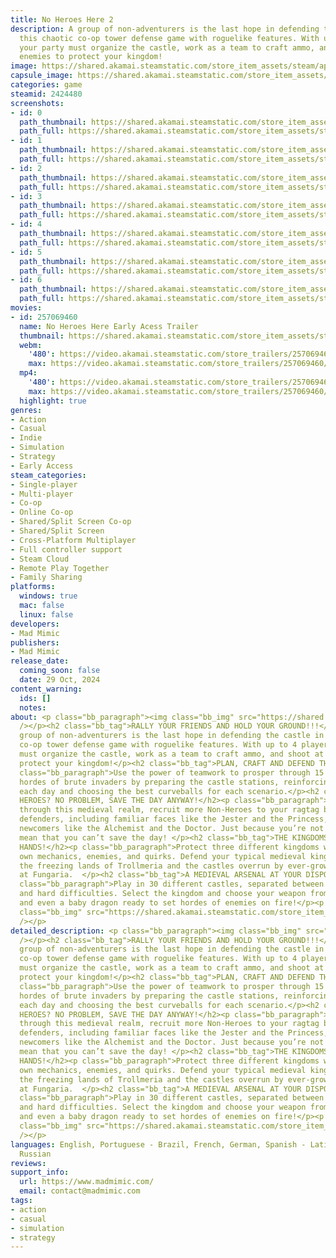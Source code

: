 ```yaml
---
title: No Heroes Here 2
description: A group of non-adventurers is the last hope in defending the castle in
  this chaotic co-op tower defense game with roguelike features. With up to 4 players,
  your party must organize the castle, work as a team to craft ammo, and shoot at
  enemies to protect your kingdom!
image: https://shared.akamai.steamstatic.com/store_item_assets/steam/apps/2424480/header.jpg?t=1731360987
capsule_image: https://shared.akamai.steamstatic.com/store_item_assets/steam/apps/2424480/77dae1459fd5336dd20e38fc748e9db32094d6f0/capsule_231x87.jpg?t=1731360987
categories: game
steamid: 2424480
screenshots:
- id: 0
  path_thumbnail: https://shared.akamai.steamstatic.com/store_item_assets/steam/apps/2424480/ss_10f04fb788262bb1d25bf725a8de5b3c86e7630c.600x338.jpg?t=1731360987
  path_full: https://shared.akamai.steamstatic.com/store_item_assets/steam/apps/2424480/ss_10f04fb788262bb1d25bf725a8de5b3c86e7630c.1920x1080.jpg?t=1731360987
- id: 1
  path_thumbnail: https://shared.akamai.steamstatic.com/store_item_assets/steam/apps/2424480/ss_0cccd8a2437d7908f96c09c6d448a985acca87fa.600x338.jpg?t=1731360987
  path_full: https://shared.akamai.steamstatic.com/store_item_assets/steam/apps/2424480/ss_0cccd8a2437d7908f96c09c6d448a985acca87fa.1920x1080.jpg?t=1731360987
- id: 2
  path_thumbnail: https://shared.akamai.steamstatic.com/store_item_assets/steam/apps/2424480/ss_91e4e39235dc1af515c02c9f5ec62993bec73556.600x338.jpg?t=1731360987
  path_full: https://shared.akamai.steamstatic.com/store_item_assets/steam/apps/2424480/ss_91e4e39235dc1af515c02c9f5ec62993bec73556.1920x1080.jpg?t=1731360987
- id: 3
  path_thumbnail: https://shared.akamai.steamstatic.com/store_item_assets/steam/apps/2424480/ss_5c53f80cd95143130a6a96fe6e4302999a4a0625.600x338.jpg?t=1731360987
  path_full: https://shared.akamai.steamstatic.com/store_item_assets/steam/apps/2424480/ss_5c53f80cd95143130a6a96fe6e4302999a4a0625.1920x1080.jpg?t=1731360987
- id: 4
  path_thumbnail: https://shared.akamai.steamstatic.com/store_item_assets/steam/apps/2424480/ss_2c2735fd6dbdb288d65d58e74df7aa7bcfd00f13.600x338.jpg?t=1731360987
  path_full: https://shared.akamai.steamstatic.com/store_item_assets/steam/apps/2424480/ss_2c2735fd6dbdb288d65d58e74df7aa7bcfd00f13.1920x1080.jpg?t=1731360987
- id: 5
  path_thumbnail: https://shared.akamai.steamstatic.com/store_item_assets/steam/apps/2424480/ss_95232ff727d8642d82efcc74e63f9afa2144e553.600x338.jpg?t=1731360987
  path_full: https://shared.akamai.steamstatic.com/store_item_assets/steam/apps/2424480/ss_95232ff727d8642d82efcc74e63f9afa2144e553.1920x1080.jpg?t=1731360987
- id: 6
  path_thumbnail: https://shared.akamai.steamstatic.com/store_item_assets/steam/apps/2424480/ss_02370ce2d6d3b888580cf12ef9ebb6808db8b30c.600x338.jpg?t=1731360987
  path_full: https://shared.akamai.steamstatic.com/store_item_assets/steam/apps/2424480/ss_02370ce2d6d3b888580cf12ef9ebb6808db8b30c.1920x1080.jpg?t=1731360987
movies:
- id: 257069460
  name: No Heroes Here Early Acess Trailer
  thumbnail: https://shared.akamai.steamstatic.com/store_item_assets/steam/apps/257069460/8eedbd987d0cf9f7da98708583af0211a8401517/movie_600x337.jpg?t=1730224516
  webm:
    '480': https://video.akamai.steamstatic.com/store_trailers/257069460/movie480_vp9.webm?t=1730224516
    max: https://video.akamai.steamstatic.com/store_trailers/257069460/movie_max_vp9.webm?t=1730224516
  mp4:
    '480': https://video.akamai.steamstatic.com/store_trailers/257069460/movie480.mp4?t=1730224516
    max: https://video.akamai.steamstatic.com/store_trailers/257069460/movie_max.mp4?t=1730224516
  highlight: true
genres:
- Action
- Casual
- Indie
- Simulation
- Strategy
- Early Access
steam_categories:
- Single-player
- Multi-player
- Co-op
- Online Co-op
- Shared/Split Screen Co-op
- Shared/Split Screen
- Cross-Platform Multiplayer
- Full controller support
- Steam Cloud
- Remote Play Together
- Family Sharing
platforms:
  windows: true
  mac: false
  linux: false
developers:
- Mad Mimic
publishers:
- Mad Mimic
release_date:
  coming_soon: false
  date: 29 Oct, 2024
content_warning:
  ids: []
  notes:
about: <p class="bb_paragraph"><img class="bb_img" src="https://shared.akamai.steamstatic.com/store_item_assets/steam/apps/2424480/extras/STEAM_GIF_Top.gif?t=1731360987"
  /></p><h2 class="bb_tag">RALLY YOUR FRIENDS AND HOLD YOUR GROUND!!!</h2><p class="bb_paragraph">A
  group of non-adventurers is the last hope in defending the castle in this chaotic
  co-op tower defense game with roguelike features. With up to 4 players, your party
  must organize the castle, work as a team to craft ammo, and shoot at enemies to
  protect your kingdom!</p><h2 class="bb_tag">PLAN, CRAFT AND DEFEND THE CASTLE!</h2><p
  class="bb_paragraph">Use the power of teamwork to prosper through 15 rounds against
  hordes of brute invaders by preparing the castle stations, reinforcing your defenses
  each day and choosing the best curveballs for each scenario.</p><h2 class="bb_tag">NO
  HEROES? NO PROBLEM, SAVE THE DAY ANYWAY!</h2><p class="bb_paragraph">As you journey
  through this medieval realm, recruit more Non-Heroes to your ragtag band of castle
  defenders, including familiar faces like the Jester and the Princess, and non-heroic
  newcomers like the Alchemist and the Doctor. Just because you’re not a hero doesn’t
  mean that you can’t save the day! </p><h2 class="bb_tag">THE KINGDOMS’ FATE IN YOUR
  HANDS!</h2><p class="bb_paragraph">Protect three different kingdoms with each their
  own mechanics, enemies, and quirks. Defend your typical medieval kingdom Noobland,
  the freezing lands of Trollmeria and the castles overrun by ever-growing mushrooms
  at Fungaria.  </p><h2 class="bb_tag">A MEDIEVAL ARSENAL AT YOUR DISPOSAL!</h2><p
  class="bb_paragraph">Play in 30 different castles, separated between easy, normal
  and hard difficulties. Select the kingdom and choose your weapon from cannons, slingshots
  and even a baby dragon ready to set hordes of enemies on fire!</p><p class="bb_paragraph"><img
  class="bb_img" src="https://shared.akamai.steamstatic.com/store_item_assets/steam/apps/2424480/extras/GIF_Footer.gif?t=1731360987"
  /></p>
detailed_description: <p class="bb_paragraph"><img class="bb_img" src="https://shared.akamai.steamstatic.com/store_item_assets/steam/apps/2424480/extras/STEAM_GIF_Top.gif?t=1731360987"
  /></p><h2 class="bb_tag">RALLY YOUR FRIENDS AND HOLD YOUR GROUND!!!</h2><p class="bb_paragraph">A
  group of non-adventurers is the last hope in defending the castle in this chaotic
  co-op tower defense game with roguelike features. With up to 4 players, your party
  must organize the castle, work as a team to craft ammo, and shoot at enemies to
  protect your kingdom!</p><h2 class="bb_tag">PLAN, CRAFT AND DEFEND THE CASTLE!</h2><p
  class="bb_paragraph">Use the power of teamwork to prosper through 15 rounds against
  hordes of brute invaders by preparing the castle stations, reinforcing your defenses
  each day and choosing the best curveballs for each scenario.</p><h2 class="bb_tag">NO
  HEROES? NO PROBLEM, SAVE THE DAY ANYWAY!</h2><p class="bb_paragraph">As you journey
  through this medieval realm, recruit more Non-Heroes to your ragtag band of castle
  defenders, including familiar faces like the Jester and the Princess, and non-heroic
  newcomers like the Alchemist and the Doctor. Just because you’re not a hero doesn’t
  mean that you can’t save the day! </p><h2 class="bb_tag">THE KINGDOMS’ FATE IN YOUR
  HANDS!</h2><p class="bb_paragraph">Protect three different kingdoms with each their
  own mechanics, enemies, and quirks. Defend your typical medieval kingdom Noobland,
  the freezing lands of Trollmeria and the castles overrun by ever-growing mushrooms
  at Fungaria.  </p><h2 class="bb_tag">A MEDIEVAL ARSENAL AT YOUR DISPOSAL!</h2><p
  class="bb_paragraph">Play in 30 different castles, separated between easy, normal
  and hard difficulties. Select the kingdom and choose your weapon from cannons, slingshots
  and even a baby dragon ready to set hordes of enemies on fire!</p><p class="bb_paragraph"><img
  class="bb_img" src="https://shared.akamai.steamstatic.com/store_item_assets/steam/apps/2424480/extras/GIF_Footer.gif?t=1731360987"
  /></p>
languages: English, Portuguese - Brazil, French, German, Spanish - Latin America,
  Russian
reviews:
support_info:
  url: https://www.madmimic.com/
  email: contact@madmimic.com
tags:
- action
- casual
- simulation
- strategy
---
```


